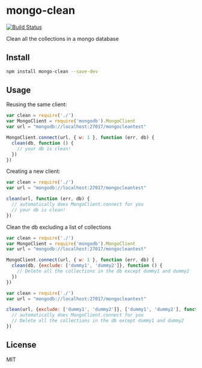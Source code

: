 mongo-clean
===========

[![Build
Status](https://travis-ci.org/mcollina/mongo-clean.svg)](https://travis-ci.org/mcollina/mongo-clean)

Clean all the collections in a mongo database

## Install

```bash
npm install mongo-clean --save-dev
```

## Usage

Reusing the same client:

```js
var clean = require('./')
var MongoClient = require('mongodb').MongoClient
var url = "mongodb://localhost:27017/mongocleantest"

MongoClient.connect(url, { w: 1 }, function (err, db) {
  clean(db, function () {
    // your db is clean!
  })
})
```

Creating a new client:

```js
var clean = require('./')
var url = "mongodb://localhost:27017/mongocleantest"

clean(url, function (err, db) {
  // automatically does MongoClient.connect for you
  // your db is clean!
})
```

Clean the db excluding a list of collections

```js
var clean = require('./')
var MongoClient = require('mongodb').MongoClient
var url = "mongodb://localhost:27017/mongocleantest"

MongoClient.connect(url, { w: 1 }, function (err, db) {
  clean(db, {exclude: ['dummy1', 'dummy2']}, function () {
    // Delete all the collections in the db except dummy1 and dummy2
  })
})
```

```js
var clean = require('./')
var url = "mongodb://localhost:27017/mongocleantest"

clean(url, {exclude: ['dummy1', 'dummy2']}, ['dummy1', 'dummy2'], function (err, db) {
  // automatically does MongoClient.connect for you
  // Delete all the collections in the db except dummy1 and dummy2
})
```

## License

MIT
